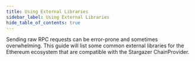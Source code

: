 ```yaml
---
title: Using External Libraries
sidebar_label: Using External Libraries
hide_table_of_contents: true
---
```


<head>
  <meta
    name="description"
    content="Sending raw RPC requests can be error-prone and sometimes overwhelming. This guide will list some common external libraries for the Ethereum ecosystem that are compatible with the Stargazer ChainProvider."
  />
</head>

<intro-end />

Sending raw RPC requests can be error-prone and sometimes overwhelming. This guide will list some common external libraries for the Ethereum ecosystem that are compatible with the Stargazer ChainProvider.

